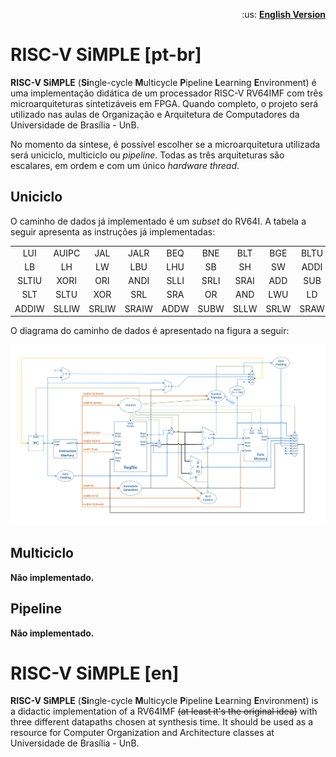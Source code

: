 <p style="text-align: right;">
    :us: <a href="https://github.com/arthurbeggs/riscv-simple/tree/docs#risc-v-simple-en">
        <b>English Version</b>
    </a>
</p>

# **RISC-V SiMPLE** [pt-br]

**RISC-V SiMPLE** (**Si**ngle-cycle **M**ulticycle **P**ipeline **L**earning **E**nvironment) é uma implementação didática de um processador RISC-V RV64IMF com três microarquiteturas sintetizáveis em FPGA. Quando completo, o projeto será utilizado nas aulas de Organização e Arquitetura de Computadores da Universidade de Brasília - UnB.

No momento da síntese, é possível escolher se a microarquitetura utilizada será uniciclo, multiciclo ou *pipeline*. Todas as três arquiteturas são escalares, em ordem e com um único *hardware thread*.


## **Uniciclo**

O caminho de dados já implementado é um *subset* do RV64I. A tabela a seguir apresenta as instruções já implementadas:


|             |            |            |            |           |            |            |            |           |            |
|:--------:|:-------:|:-------:|:-------:|:-------:|:-------:|:-------:|:-------:|:-------:|:-------:|
|  LUI      | AUIPC | JAL     | JALR    | BEQ    | BNE    | BLT     | BGE    | BLTU   | BGEU  |
|  LB       | LH       | LW     | LBU      | LHU   | SB       | SH      | SW     | ADDI   | SLTI    |
|  SLTIU  | XORI   | ORI    | ANDI    | SLLI   | SRLI     | SRAI   | ADD   | SUB     | SLL    |
|  SLT      | SLTU   | XOR   | SRL      | SRA   | OR       | AND   | LWU   | LD       | SD     |
| ADDIW | SLLIW | SRLIW | SRAIW | ADDW | SUBW | SLLW | SRLW | SRAW |          |

O diagrama do caminho de dados é apresentado na figura a seguir:

![Caminho de dados uniciclo](/docs/monograph/figs/singlecycle.png)


## **Multiciclo**
**Não implementado.**


## **Pipeline**
**Não implementado.**




# **RISC-V SiMPLE** [en]

**RISC-V SiMPLE** (**Si**ngle-cycle **M**ulticycle **P**ipeline **L**earning **E**nvironment) is a didactic implementation of a RV64IMF ~~(at least it's the original idea)~~ with three different datapaths chosen at synthesis time. It should be used as a resource for Computer Organization and Architecture classes at Universidade de Brasília - UnB.
